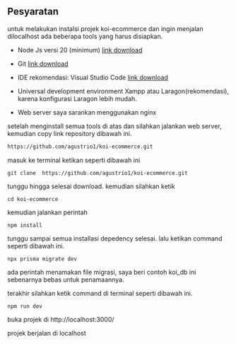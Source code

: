 ## Pesyaratan

untuk melakukan instalsi projek koi-ecommerce dan ingin menjalan
dilocalhost ada beberapa tools yang harus disiapkan.

- Node Js versi 20 (minimum)
  [link download](https://nodejs.org/id/download/package-manager)

- Git
  [link download](https://git-scm.com/download)

- IDE rekomendasi: Visual Studio Code
  [link download](https://code.visualstudio.com/)

- Universal development environment Xampp atau Laragon(rekomendasi), karena konfigurasi Laragon lebih mudah.

- Web server saya sarankan menggunakan nginx

setelah menginstall semua tools di atas dan silahkan jalankan web server, kemudian copy link repository dibawah ini.

```bash
https://github.com/agustrio1/koi-ecommerce.git
```

masuk ke terminal ketikan seperti dibawah ini

```
git clone  https://github.com/agustrio1/koi-ecommerce.git
```

tunggu hingga selesai download. kemudian silahkan ketik

```
cd koi-ecommerce

```

kemudian jalankan perintah

```
npm install

```

tunggu sampai semua installasi depedency selesai. lalu ketikan command seperti dibawah ini.

```
npx prisma migrate dev
```

ada perintah menamakan file migrasi, saya beri contoh koi_db ini sebenarnya bebas untuk penamaannya.

terakhir silahkan ketik command di terminal seperti dibawah ini.

```
npm run dev

```

buka projek di http://localhost:3000/

projek berjalan di localhost
